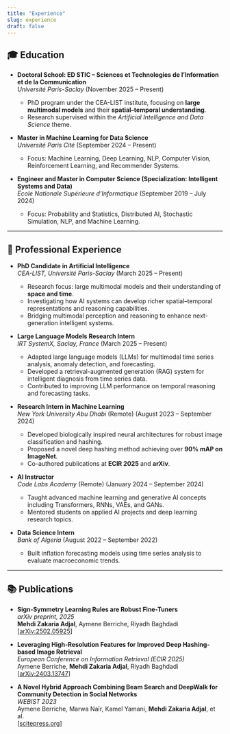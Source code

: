 ```yaml
---
title: "Experience"
slug: experience
draft: false
---
```


## 🎓 Education
- **Doctoral School: ED STIC – Sciences et Technologies de l’Information et de la Communication**  
  *Université Paris-Saclay* (November 2025 – Present)  
  - PhD program under the CEA-LIST institute, focusing on **large multimodal models** and their **spatial–temporal understanding**.  
  - Research supervised within the *Artificial Intelligence and Data Science* theme.

- **Master in Machine Learning for Data Science**  
  *Université Paris Cité* (September 2024 – Present)  
  - Focus: Machine Learning, Deep Learning, NLP, Computer Vision, Reinforcement Learning, and Recommender Systems.

- **Engineer and Master in Computer Science (Specialization: Intelligent Systems and Data)**  
  *École Nationale Supérieure d’Informatique* (September 2019 – July 2024)  
  - Focus: Probability and Statistics, Distributed AI, Stochastic Simulation, NLP, and Machine Learning.

---

## 💼 Professional Experience
- **PhD Candidate in Artificial Intelligence**  
  *CEA-LIST, Université Paris-Saclay* (March 2025 – Present)  
  - Research focus: large multimodal models and their understanding of **space and time**.  
  - Investigating how AI systems can develop richer spatial–temporal representations and reasoning capabilities.  
  - Bridging multimodal perception and reasoning to enhance next-generation intelligent systems.

- **Large Language Models Research Intern**  
  *IRT SystemX, Saclay, France* (March 2025 – Present)  
  - Adapted large language models (LLMs) for multimodal time series analysis, anomaly detection, and forecasting.  
  - Developed a retrieval-augmented generation (RAG) system for intelligent diagnosis from time series data.  
  - Contributed to improving LLM performance on temporal reasoning and forecasting tasks.

- **Research Intern in Machine Learning**  
  *New York University Abu Dhabi* (Remote) (August 2023 – September 2024)  
  - Developed biologically inspired neural architectures for robust image classification and hashing.  
  - Proposed a novel deep hashing method achieving over **90% mAP on ImageNet**.  
  - Co-authored publications at **ECIR 2025** and **arXiv**.  

- **AI Instructor**  
  *Code Labs Academy* (Remote) (January 2024 – September 2024)  
  - Taught advanced machine learning and generative AI concepts including Transformers, RNNs, VAEs, and GANs.  
  - Mentored students on applied AI projects and deep learning research topics.

- **Data Science Intern**  
  *Bank of Algeria* (August 2022 – September 2022)  
  - Built inflation forecasting models using time series analysis to evaluate macroeconomic trends.

---

## 📚 Publications
- **Sign-Symmetry Learning Rules are Robust Fine-Tuners**  
  *arXiv preprint, 2025*  
  **Mehdi Zakaria Adjal**, Aymene Berriche, Riyadh Baghdadi  
  [[arXiv:2502.05925](https://arxiv.org/abs/2502.05925)]

- **Leveraging High-Resolution Features for Improved Deep Hashing-based Image Retrieval**  
  *European Conference on Information Retrieval (ECIR 2025)*  
  Aymene Berriche, **Mehdi Zakaria Adjal**, Riyadh Baghdadi  
  [[arXiv:2403.13747](https://arxiv.org/abs/2403.13747)]

- **A Novel Hybrid Approach Combining Beam Search and DeepWalk for Community Detection in Social Networks**  
  *WEBIST 2023*  
  Aymene Berriche, Marwa Naïr, Kamel Yamani, **Mehdi Zakaria Adjal**, et al.  
  [[scitepress.org](https://www.scitepress.org/Papers/2023/122315/122315.pdf)]
